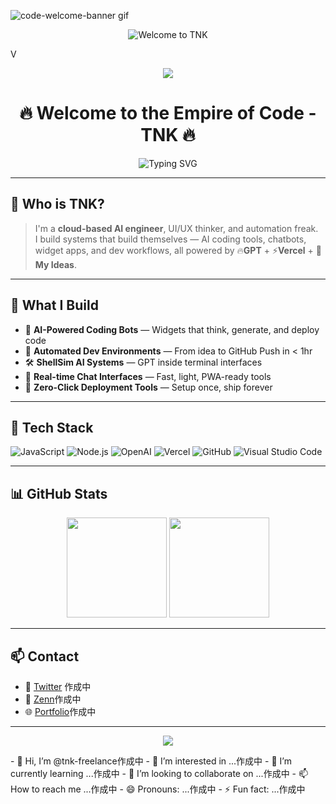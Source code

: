 ![code-welcome-banner gif](https://github.com/user-attachments/assets/588aa7ae-5ac4-4b76-bb1c-12166f98bab3)
<p align="center">
  <img src="./assets/code-welcome-banner.gif" alt="Welcome to TNK" />
</p>

V<p align="center">
  <img src="https://raw.githubusercontent.com/username/repo/main/assets/code-welcome.svg" />
</p>

<!-- GitHubプロフィール用 README.md -->

<h1 align="center">🔥 Welcome to the Empire of Code - TNK 🔥</h1>
<p align="center">
  <img src="https://readme-typing-svg.herokuapp.com?font=Fira+Code&size=24&pause=1000&color=FF7F50&center=true&vCenter=true&width=435&lines=🚀+AI%E3%82%B3%E3%83%BC%E3%83%87%E3%82%A3%E3%83%B3%E3%82%B0%E3%82%92%E6%9C%AC%E6%B0%97%E3%81%A7%E8%87%AA%E5%8B%95%E5%8C%96;👑+VS+Code%E3%81%AE%E9%AD%94%E6%B3%95%E4%BD%BF%E3%81%84;💡+OpenAI+%2B+GitHub+%2B+Vercel;🔥+Welcome+to+the+TNK+System" alt="Typing SVG" />
</p>

---

## 💬 Who is TNK?

> I'm a **cloud-based AI engineer**, UI/UX thinker, and automation freak.  
> I build systems that build themselves — AI coding tools, chatbots, widget apps, and dev workflows, all powered by 🔥**GPT** + ⚡**Vercel** + 🧠**My Ideas**.

---

## 🚀 What I Build

- 🧠 **AI-Powered Coding Bots** — Widgets that think, generate, and deploy code
- 🧰 **Automated Dev Environments** — From idea to GitHub Push in < 1hr
- 🛠 **ShellSim AI Systems** — GPT inside terminal interfaces
- 📡 **Real-time Chat Interfaces** — Fast, light, PWA-ready tools
- 💬 **Zero-Click Deployment Tools** — Setup once, ship forever

---

## 🔧 Tech Stack

![JavaScript](https://img.shields.io/badge/-JavaScript-black?style=flat-square&logo=javascript)
![Node.js](https://img.shields.io/badge/-Node.js-black?style=flat-square&logo=node.js)
![OpenAI](https://img.shields.io/badge/-OpenAI-blueviolet?style=flat-square&logo=openai)
![Vercel](https://img.shields.io/badge/-Vercel-black?style=flat-square&logo=vercel)
![GitHub](https://img.shields.io/badge/-GitHub-181717?style=flat-square&logo=github)
![Visual Studio Code](https://img.shields.io/badge/-VSCode-007ACC?style=flat-square&logo=visual-studio-code)

---

## 📊 GitHub Stats

<p align="center">
  <img src="https://github-readme-stats.vercel.app/api?username=YOUR_GITHUB_USERNAME&show_icons=true&theme=tokyonight&count_private=true&hide=contribs" height="160"/>
  <img src="https://github-readme-stats.vercel.app/api/top-langs/?username=YOUR_GITHUB_USERNAME&layout=compact&theme=tokyonight" height="160"/>
</p>

---

## 📫 Contact

- 🔗 [Twitter](https://twitter.com/) 作成中
- 🧠 [Zenn](https://zenn.dev/)作成中
- 🌐 [Portfolio](https://your-portfolio.com)作成中

---

<p align="center">
  <img src="https://img.shields.io/badge/Made%20with-%E2%9D%A4%EF%B8%8F%20by%20TNK-orange?style=for-the-badge" />
</p>
- 👋 Hi, I’m @tnk-freelance作成中
- 👀 I’m interested in ...作成中
- 🌱 I’m currently learning ...作成中
- 💞️ I’m looking to collaborate on ...作成中
- 📫 How to reach me ...作成中
- 😄 Pronouns: ...作成中
- ⚡ Fun fact: ...作成中

<!---
tnk-freelance/tnk-freelance is a ✨ special ✨ repository because its `README.md` (this file) appears on your GitHub profile.
You can click the Preview link to take a look at your changes.
--->
